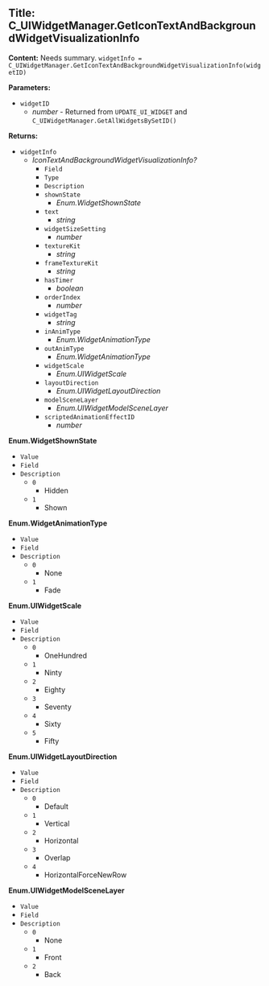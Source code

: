 ## Title: C_UIWidgetManager.GetIconTextAndBackgroundWidgetVisualizationInfo

**Content:**
Needs summary.
`widgetInfo = C_UIWidgetManager.GetIconTextAndBackgroundWidgetVisualizationInfo(widgetID)`

**Parameters:**
- `widgetID`
  - *number* - Returned from `UPDATE_UI_WIDGET` and `C_UIWidgetManager.GetAllWidgetsBySetID()`

**Returns:**
- `widgetInfo`
  - *IconTextAndBackgroundWidgetVisualizationInfo?*
    - `Field`
    - `Type`
    - `Description`
    - `shownState`
      - *Enum.WidgetShownState*
    - `text`
      - *string*
    - `widgetSizeSetting`
      - *number*
    - `textureKit`
      - *string*
    - `frameTextureKit`
      - *string*
    - `hasTimer`
      - *boolean*
    - `orderIndex`
      - *number*
    - `widgetTag`
      - *string*
    - `inAnimType`
      - *Enum.WidgetAnimationType*
    - `outAnimType`
      - *Enum.WidgetAnimationType*
    - `widgetScale`
      - *Enum.UIWidgetScale*
    - `layoutDirection`
      - *Enum.UIWidgetLayoutDirection*
    - `modelSceneLayer`
      - *Enum.UIWidgetModelSceneLayer*
    - `scriptedAnimationEffectID`
      - *number*

**Enum.WidgetShownState**
- `Value`
- `Field`
- `Description`
  - `0`
    - Hidden
  - `1`
    - Shown

**Enum.WidgetAnimationType**
- `Value`
- `Field`
- `Description`
  - `0`
    - None
  - `1`
    - Fade

**Enum.UIWidgetScale**
- `Value`
- `Field`
- `Description`
  - `0`
    - OneHundred
  - `1`
    - Ninty
  - `2`
    - Eighty
  - `3`
    - Seventy
  - `4`
    - Sixty
  - `5`
    - Fifty

**Enum.UIWidgetLayoutDirection**
- `Value`
- `Field`
- `Description`
  - `0`
    - Default
  - `1`
    - Vertical
  - `2`
    - Horizontal
  - `3`
    - Overlap
  - `4`
    - HorizontalForceNewRow

**Enum.UIWidgetModelSceneLayer**
- `Value`
- `Field`
- `Description`
  - `0`
    - None
  - `1`
    - Front
  - `2`
    - Back